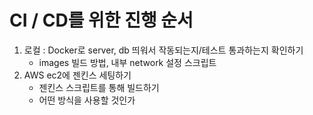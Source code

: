 # CI / CD를 위한 진행 순서

1. 로컬 : Docker로 server, db 띄워서 작동되는지/테스트 통과하는지 확인하기
    - images 빌드 방법, 내부 network 설정 스크립트
2. AWS ec2에 젠킨스 세팅하기
    - 젠킨스 스크립트를 통해 빌드하기
    - 어떤 방식을 사용할 것인가